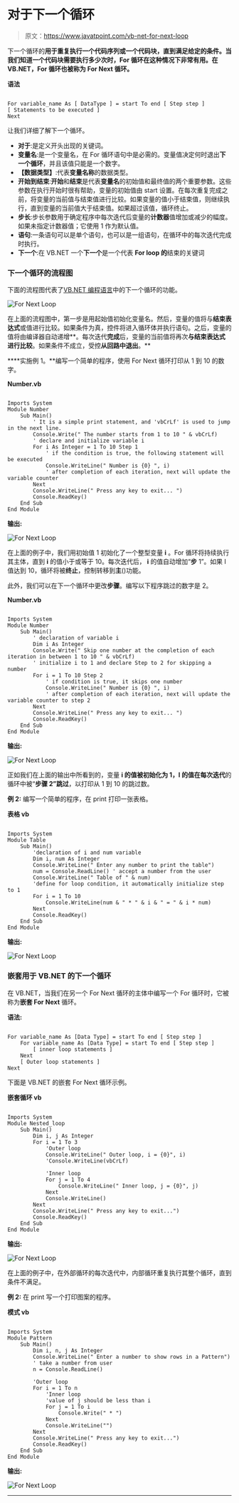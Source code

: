 # 对于下一个循环

> 原文：<https://www.javatpoint.com/vb-net-for-next-loop>

下一个循环的**用于重复执行一个代码序列或一个代码块，直到满足给定的条件。当我们知道一个代码块需要执行多少次时，For 循环在这种情况下非常有用。在 VB.NET，For 循环也被称为 For Next 循环。**

**语法**

```

For variable_name As [ DataType ] = start To end [ Step step ]
[ Statements to be executed ]
Next

```

让我们详细了解下一个循环。

*   **对于**:是定义开头出现的关键词。
*   **变量名**:是一个变量名，在 For 循环语句中是必需的。变量值决定何时退出**下一个循环**，并且该值只能是一个数字。
*   **【数据类型】**:代表**变量名称**的数据类型。
*   **开始到结束**:**开始**和**结束**是代表**变量名**的初始值和最终值的两个重要参数。这些参数在执行开始时很有帮助，变量的初始值由 start 设置。在每次重复完成之前，将变量的当前值与结束值进行比较。如果变量的值小于结束值，则继续执行，直到变量的当前值大于结束值。如果超过该值，循环终止。
*   **步长**:步长参数用于确定程序中每次迭代后变量的**计数器**值增加或减少的幅度。如果未指定计数器值；它使用 1 作为默认值。
*   **语句**:一条语句可以是单个语句，也可以是一组语句，在循环中的每次迭代完成时执行。
*   **下一个**:在 VB.NET 一个**下一个**是一个代表 **For loop 的**结束的关键词

### 下一个循环的流程图

下面的流程图代表了[VB.NET 编程语言](https://www.javatpoint.com/vb-net)中的下一个循环的功能。

![For Next Loop](img/6d34f0fd97fc909795f5960952332583.png)

在上面的流程图中，第一步是用起始值初始化变量名。然后，变量的值将与**结束表达式**或值进行比较。如果条件为真，控件将进入循环体并执行语句。之后，变量的值将由编译器自动递增**。每次迭代**完成**后，变量的当前值将再次**与结束表达式进行比较**。如果条件不成立，受控**从回路中退出**。**

 ****实施例 1。**编写一个简单的程序，使用 For Next 循环打印从 1 到 10 的数字。

**Number.vb**

```

Imports System
Module Number
    Sub Main()
        ' It is a simple print statement, and 'vbCrLf' is used to jump in the next line.
        Console.Write(" The number starts from 1 to 10 " & vbCrLf)
        ' declare and initialize variable i
        For i As Integer = 1 To 10 Step 1
            ' if the condition is true, the following statement will be executed
            Console.WriteLine(" Number is {0} ", i)
            ' after completion of each iteration, next will update the variable counter
        Next
        Console.WriteLine(" Press any key to exit... ")
        Console.ReadKey()
    End Sub
End Module

```

**输出:**

![For Next Loop](img/a0ccc9f2f0986f794f04c10beb9d2bb5.png)

在上面的例子中，我们用初始值 1 初始化了一个整型变量 **i** 。For 循环将持续执行其主体，直到 **i** 的值小于或等于 10。每次迭代后， **i** 的值自动增加“**步** 1”。如果 I 值达到 10，循环将被**终止**，控制转移到**主**()功能。

此外，我们可以在下一个循环中更改**步骤**。编写以下程序跳过的数字是 2。

**Number.vb**

```

Imports System
Module Number
    Sub Main()
        ' declaration of variable i
        Dim i As Integer
        Console.Write(" Skip one number at the completion of each iteration in between 1 to 10 " & vbCrLf)
        ' initialize i to 1 and declare Step to 2 for skipping a number
        For i = 1 To 10 Step 2
            ' if condition is true, it skips one number
            Console.WriteLine(" Number is {0} ", i)
            ' after completion of each iteration, next will update the variable counter to step 2
        Next
        Console.WriteLine(" Press any key to exit... ")
        Console.ReadKey()
    End Sub
End Module 

```

**输出:**

![For Next Loop](img/8d945a50cacde1d3cf1e48433c26b3a5.png)

正如我们在上面的输出中所看到的，变量 **i 的值被初始化为 1，I 的值在每次迭代**的循环中被“**步骤 2”跳过**，以打印从 1 到 10 的跳过数。

**例 2:** 编写一个简单的程序，在 print 打印一张表格。

**表格 vb**

```

Imports System
Module Table
    Sub Main()
        'declaration of i and num variable
        Dim i, num As Integer
        Console.WriteLine(" Enter any number to print the table")
        num = Console.ReadLine() ' accept a number from the user
        Console.WriteLine(" Table of " & num)
        'define for loop condition, it automatically initialize step to 1
        For i = 1 To 10
            Console.WriteLine(num & " * " & i & " = " & i * num)
        Next
        Console.ReadKey()
    End Sub
End Module

```

**输出:**

![For Next Loop](img/dc69b191ea4ed13a976c6dab75d89307.png)

### 嵌套用于 VB.NET 的下一个循环

在 VB.NET，当我们在另一个 For Next 循环的主体中编写一个 For 循环时，它被称为**嵌套 For** **Next** 循环。

**语法:**

```

For variable_name As [Data Type] = start To end [ Step step ]
	For variable_name As [Data Type] = start To end [ Step step ]
		[ inner loop statements ]
	Next
	[ Outer loop statements ]
Next

```

下面是 VB.NET 的嵌套 For Next 循环示例。

**嵌套循环 vb**

```

Imports System
Module Nested_loop
    Sub Main()
        Dim i, j As Integer
        For i = 1 To 3
            'Outer loop
            Console.WriteLine(" Outer loop, i = {0}", i)
            'Console.WriteLine(vbCrLf)

            'Inner loop
            For j = 1 To 4
                Console.WriteLine(" Inner loop, j = {0}", j)
            Next
            Console.WriteLine()
        Next
        Console.WriteLine(" Press any key to exit...")
        Console.ReadKey()
    End Sub
End Module

```

**输出:**

![For Next Loop](img/73245605b90586374cf64a9961b311b4.png)

在上面的例子中，在外部循环的每次迭代中，内部循环重复执行其整个循环，直到条件不满足。

**例 2:** 在 print 写一个打印图案的程序。

**模式 vb**

```

Imports System
Module Pattern
    Sub Main()
        Dim i, n, j As Integer
        Console.WriteLine(" Enter a number to show rows in a Pattern")
        ' take a number from user
        n = Console.ReadLine()

        'Outer loop
        For i = 1 To n
            'Inner loop
            'value of j should be less than i
            For j = 1 To i
                Console.Write(" * ")
            Next
            Console.WriteLine("")
        Next
        Console.WriteLine(" Press any key to exit...")
        Console.ReadKey()
    End Sub
End Module

```

**输出:**

![For Next Loop](img/b1a657f2d415f5a2341786ec513572c8.png)

* * ***